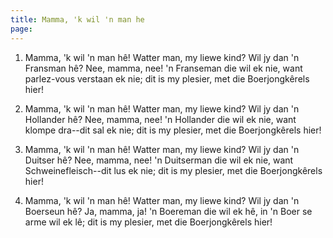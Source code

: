 ```yaml
---
title: Mamma, 'k wil 'n man he
page: 
---  
```



1. Mamma, 'k wil 'n man hê!
Watter man, my liewe kind?
Wil jy dan 'n Fransman hê?
Nee, mamma, nee!
'n Franseman die wil ek nie,
want parlez-vous verstaan ek nie;
dit is my plesier,
met die Boerjongkêrels hier!


2. Mamma, 'k wil 'n man hê!
Watter man, my liewe kind?
Wil jy dan 'n Hollander hê?
Nee, mamma, nee!
'n Hollander die wil ek nie,
want klompe dra--dit sal ek nie;
dit is my plesier,
met die Boerjongkêrels hier!


3. Mamma, 'k wil 'n man hê!
Watter man, my liewe kind?
Wil jy dan 'n Duitser hê?
Nee, mamma, nee!
'n Duitserman die wil ek nie,
want Schweinefleisch--dit lus ek nie;
dit is my plesier,
met die Boerjongkêrels hier!


4. Mamma, 'k wil 'n man hê!
Watter man, my liewe kind?
Wil jy dan 'n Boerseun hê?
Ja, mamma, ja!
'n Boereman die wil ek hê,
in 'n Boer se arme wil ek lê;
dit is my plesier,
met die Boerjongkêrels hier!